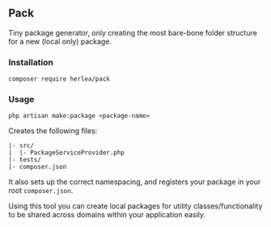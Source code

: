 ## Pack
Tiny package generator, only creating the most bare-bone folder structure 
for a new (local only) package. 

### Installation
```
composer require herlea/pack
```

### Usage
```
php artisan make:package <package-name>
```

Creates the following files:
```
|- src/
|  |- PackageServiceProvider.php
|- tests/
|- composer.json
```

It also sets up the correct namespacing, and registers your package in your root `composer.json`. 

Using this tool you can create local packages for utility classes/functionality to be shared across domains within your application easily.